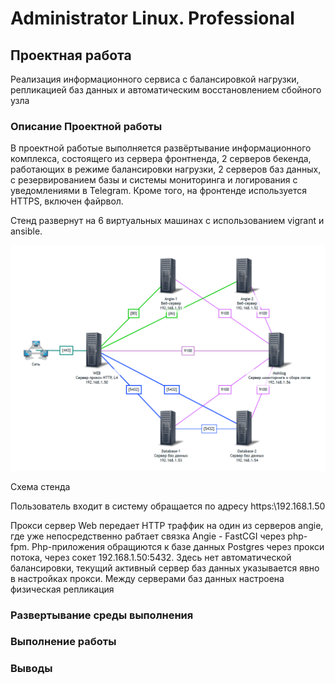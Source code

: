 # Administrator Linux. Professional

## Проектная работа

Реализация информационного сервиса с балансировкой нагрузки, репликацией баз данных и автоматическим восстановлением сбойного узла

### Описание Проектной работы

В проектной работые выполняется развёртывание информационного комплекса, состоящего из сервера фронтненда, 2 серверов бекенда, работающих в режиме балансировки нагрузки, 2 серверов баз данных, с резервированием базы и системы мониторинга и логирования с уведомлениями в Telegram. Кроме того, на фронтенде используется HTTPS, включен файрвол.

Стенд развернут на 6 виртуальных машинах с использованием vigrant и  ansible.

![pict1](pict/1.png)

Схема стенда

Пользователь входит в систему обращается по адресу https:\\192.168.1.50

Прокси сервер Web передает HTTP траффик на один из серверов angie, где уже непосредственно рабтает связка Angie - FastCGI через php-fpm. 
Php-приложения обращиются к базе данных Postgres через прокси потока, через сокет 192.168.1.50:5432. 
Здесь нет автоматической балансировки, текущий активный сервер баз данных указывается явно в настройках прокси.
Между серверами баз данных настроена физическая репликация


### Развертывание среды выполнения




### Выполнение работы




### Выводы
